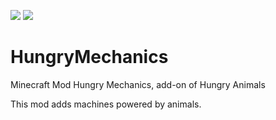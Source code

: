 ![](http://cf.way2muchnoise.eu/full_hungry-mechanics_downloads.svg) ![](http://cf.way2muchnoise.eu/versions/hungry-mechanics.svg)

# HungryMechanics
Minecraft Mod Hungry Mechanics, add-on of Hungry Animals

This mod adds machines powered by animals.
